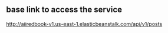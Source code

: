 ## base link to access the service
http://aiiredbook-v1.us-east-1.elasticbeanstalk.com/api/v1/posts

